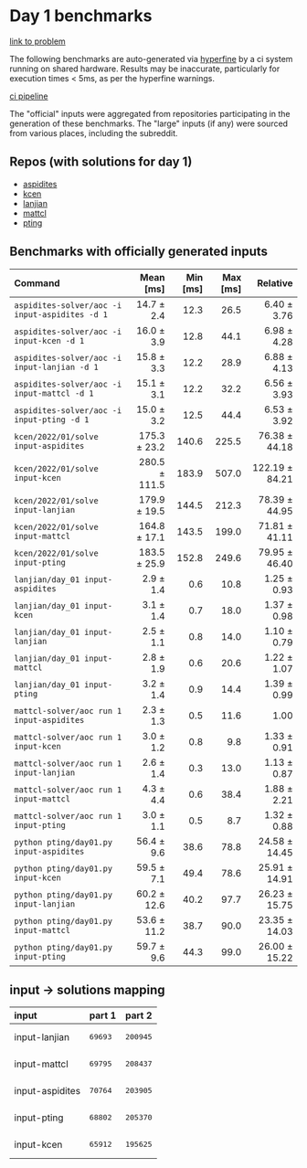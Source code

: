 # Day 1 benchmarks

[link to problem](http://adventofcode.com/2022/day/1)

The following benchmarks are auto-generated via [hyperfine](https://github.com/sharkdp/hyperfine) by a ci system running on shared hardware. Results may be inaccurate, particularly for execution times < 5ms, as per the hyperfine warnings.

[ci pipeline](http://ci.papercode.net:8080/teams/aoc2022/pipelines/aoc-compare-2022)

The "official" inputs were aggregated from repositories participating in the generation of these benchmarks. The "large" inputs (if any) were sourced from various places, including the subreddit.

## Repos (with solutions for day 1)


- [aspidites](https://github.com/aspidites/aoc2022)
- [kcen](https://github.com/kcen/AdventOfCode)
- [lanjian](https://github.com/LanJian/aoc-2022)
- [mattcl](https://github.com/mattcl/aoc2022)
- [pting](https://github.com/pting/aoc2022)

## Benchmarks with officially generated inputs
| Command | Mean [ms] | Min [ms] | Max [ms] | Relative |
|:---|---:|---:|---:|---:|
| `aspidites-solver/aoc -i input-aspidites -d 1` | 14.7 ± 2.4 | 12.3 | 26.5 | 6.40 ± 3.76 |
| `aspidites-solver/aoc -i input-kcen -d 1` | 16.0 ± 3.9 | 12.8 | 44.1 | 6.98 ± 4.28 |
| `aspidites-solver/aoc -i input-lanjian -d 1` | 15.8 ± 3.3 | 12.2 | 28.9 | 6.88 ± 4.13 |
| `aspidites-solver/aoc -i input-mattcl -d 1` | 15.1 ± 3.1 | 12.2 | 32.2 | 6.56 ± 3.93 |
| `aspidites-solver/aoc -i input-pting -d 1` | 15.0 ± 3.2 | 12.5 | 44.4 | 6.53 ± 3.92 |
| `kcen/2022/01/solve input-aspidites` | 175.3 ± 23.2 | 140.6 | 225.5 | 76.38 ± 44.18 |
| `kcen/2022/01/solve input-kcen` | 280.5 ± 111.5 | 183.9 | 507.0 | 122.19 ± 84.21 |
| `kcen/2022/01/solve input-lanjian` | 179.9 ± 19.5 | 144.5 | 212.3 | 78.39 ± 44.95 |
| `kcen/2022/01/solve input-mattcl` | 164.8 ± 17.1 | 143.5 | 199.0 | 71.81 ± 41.11 |
| `kcen/2022/01/solve input-pting` | 183.5 ± 25.9 | 152.8 | 249.6 | 79.95 ± 46.40 |
| `lanjian/day_01 input-aspidites` | 2.9 ± 1.4 | 0.6 | 10.8 | 1.25 ± 0.93 |
| `lanjian/day_01 input-kcen` | 3.1 ± 1.4 | 0.7 | 18.0 | 1.37 ± 0.98 |
| `lanjian/day_01 input-lanjian` | 2.5 ± 1.1 | 0.8 | 14.0 | 1.10 ± 0.79 |
| `lanjian/day_01 input-mattcl` | 2.8 ± 1.9 | 0.6 | 20.6 | 1.22 ± 1.07 |
| `lanjian/day_01 input-pting` | 3.2 ± 1.4 | 0.9 | 14.4 | 1.39 ± 0.99 |
| `mattcl-solver/aoc run 1 input-aspidites` | 2.3 ± 1.3 | 0.5 | 11.6 | 1.00 |
| `mattcl-solver/aoc run 1 input-kcen` | 3.0 ± 1.2 | 0.8 | 9.8 | 1.33 ± 0.91 |
| `mattcl-solver/aoc run 1 input-lanjian` | 2.6 ± 1.4 | 0.3 | 13.0 | 1.13 ± 0.87 |
| `mattcl-solver/aoc run 1 input-mattcl` | 4.3 ± 4.4 | 0.6 | 38.4 | 1.88 ± 2.21 |
| `mattcl-solver/aoc run 1 input-pting` | 3.0 ± 1.1 | 0.5 | 8.7 | 1.32 ± 0.88 |
| `python pting/day01.py input-aspidites` | 56.4 ± 9.6 | 38.6 | 78.8 | 24.58 ± 14.45 |
| `python pting/day01.py input-kcen` | 59.5 ± 7.1 | 49.4 | 78.6 | 25.91 ± 14.91 |
| `python pting/day01.py input-lanjian` | 60.2 ± 12.6 | 40.2 | 97.7 | 26.23 ± 15.75 |
| `python pting/day01.py input-mattcl` | 53.6 ± 11.2 | 38.7 | 90.0 | 23.35 ± 14.03 |
| `python pting/day01.py input-pting` | 59.7 ± 9.6 | 44.3 | 99.0 | 26.00 ± 15.22 |

## input -> solutions mapping
|input|part 1|part 2|
|:---|:---|:---|
|input-lanjian|<pre>69693</pre>|<pre>200945</pre>|
|input-mattcl|<pre>69795</pre>|<pre>208437</pre>|
|input-aspidites|<pre>70764</pre>|<pre>203905</pre>|
|input-pting|<pre>68802</pre>|<pre>205370</pre>|
|input-kcen|<pre>65912</pre>|<pre>195625</pre>|
